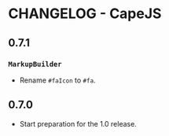 # CHANGELOG - CapeJS

## 0.7.1

### `MarkupBuilder`
* Rename `#faIcon` to `#fa`.

## 0.7.0

* Start preparation for the 1.0 release.

